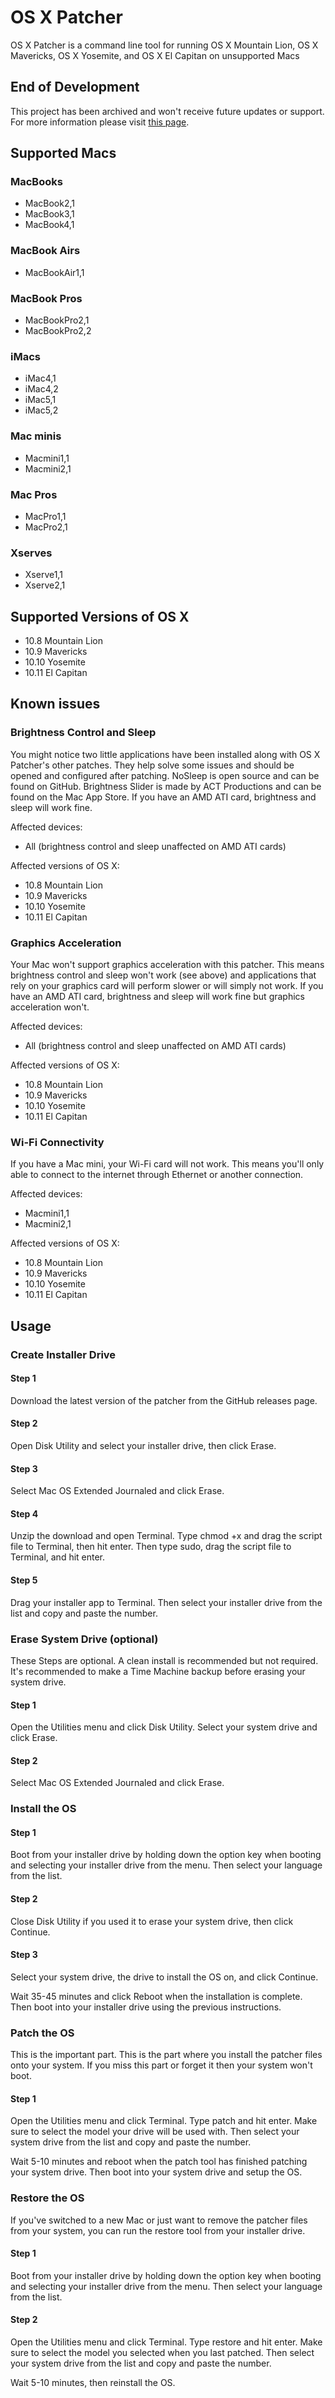 # OS X Patcher
OS X Patcher is a command line tool for running OS X Mountain Lion, OS X Mavericks, OS X Yosemite, and OS X El Capitan on unsupported Macs

## End of Development
This project has been archived and won't receive future updates or support. For more information please visit [this page](https://rmc-team.github.io/020321/end-of-development).

## Supported Macs

### MacBooks
- MacBook2,1
- MacBook3,1
- MacBook4,1

### MacBook Airs
- MacBookAir1,1

### MacBook Pros
- MacBookPro2,1
- MacBookPro2,2

### iMacs
- iMac4,1
- iMac4,2
- iMac5,1
- iMac5,2

### Mac minis
- Macmini1,1
- Macmini2,1

### Mac Pros
- MacPro1,1
- MacPro2,1

### Xserves
- Xserve1,1
- Xserve2,1

## Supported Versions of OS X
- 10.8 Mountain Lion
- 10.9 Mavericks
- 10.10 Yosemite
- 10.11 El Capitan

## Known issues
### Brightness Control and Sleep

You might notice two little applications have been installed along with OS X Patcher's other patches. They help solve some issues and should be opened and configured after patching. NoSleep is open source and can be found on GitHub. Brightness Slider is made by ACT Productions and can be found on the Mac App Store. If you have an AMD ATI card, brightness and sleep will work fine.

Affected devices:
- All (brightness control and sleep unaffected on AMD ATI cards)

Affected versions of OS X:
- 10.8 Mountain Lion
- 10.9 Mavericks
- 10.10 Yosemite
- 10.11 El Capitan

### Graphics Acceleration

Your Mac won't support graphics acceleration with this patcher. This means brightness control and sleep won't work (see above) and applications that rely on your graphics card will perform slower or will simply not work. If you have an AMD ATI card, brightness and sleep will work fine but graphics acceleration won't.

Affected devices:
- All (brightness control and sleep unaffected on AMD ATI cards)

Affected versions of OS X:
- 10.8 Mountain Lion
- 10.9 Mavericks
- 10.10 Yosemite
- 10.11 El Capitan

### Wi-Fi Connectivity

If you have a Mac mini, your Wi-Fi card will not work. This means you'll only able to connect to the internet through Ethernet or another connection.

Affected devices:
- Macmini1,1
- Macmini2,1

Affected versions of OS X:
- 10.8 Mountain Lion
- 10.9 Mavericks
- 10.10 Yosemite
- 10.11 El Capitan

## Usage

### Create Installer Drive

#### Step 1

Download the latest version of the patcher from the GitHub releases page.

#### Step 2

Open Disk Utility and select your installer drive, then click Erase.

#### Step 3

Select Mac OS Extended Journaled and click Erase.

#### Step 4

Unzip the download and open Terminal. Type chmod +x and drag the script file to Terminal, then hit enter. Then type sudo, drag the script file to Terminal, and hit enter.

#### Step 5

Drag your installer app to Terminal. Then select your installer drive from the list and copy and paste the number.

### Erase System Drive (optional)

These Steps are optional. A clean install is recommended but not required. It's recommended to make a Time Machine backup before erasing your system drive.

#### Step 1

Open the Utilities menu and click Disk Utility. Select your system drive and click Erase.

#### Step 2

Select Mac OS Extended Journaled and click Erase.

### Install the OS

#### Step 1

Boot from your installer drive by holding down the option key when booting and selecting your installer drive from the menu. Then select your language from the list.

#### Step 2

Close Disk Utility if you used it to erase your system drive, then click Continue.

#### Step 3

Select your system drive, the drive to install the OS on, and click Continue.

Wait 35-45 minutes and click Reboot when the installation is complete. Then boot into your installer drive using the previous instructions.

### Patch the OS

This is the important part. This is the part where you install the patcher files onto your system. If you miss this part or forget it then your system won't boot.

#### Step 1

Open the Utilities menu and click Terminal. Type patch and hit enter. Make sure to select the model your drive will be used with. Then select your system drive from the list and copy and paste the number.

Wait 5-10 minutes and reboot when the patch tool has finished patching your system drive. Then boot into your system drive and setup the OS.

### Restore the OS

If you've switched to a new Mac or just want to remove the patcher files from your system, you can run the restore tool from your installer drive.

#### Step 1

Boot from your installer drive by holding down the option key when booting and selecting your installer drive from the menu. Then select your language from the list.

#### Step 2

Open the Utilities menu and click Terminal. Type restore and hit enter. Make sure to select the model you selected when you last patched. Then select your system drive from the list and copy and paste the number.

Wait 5-10 minutes, then reinstall the OS.